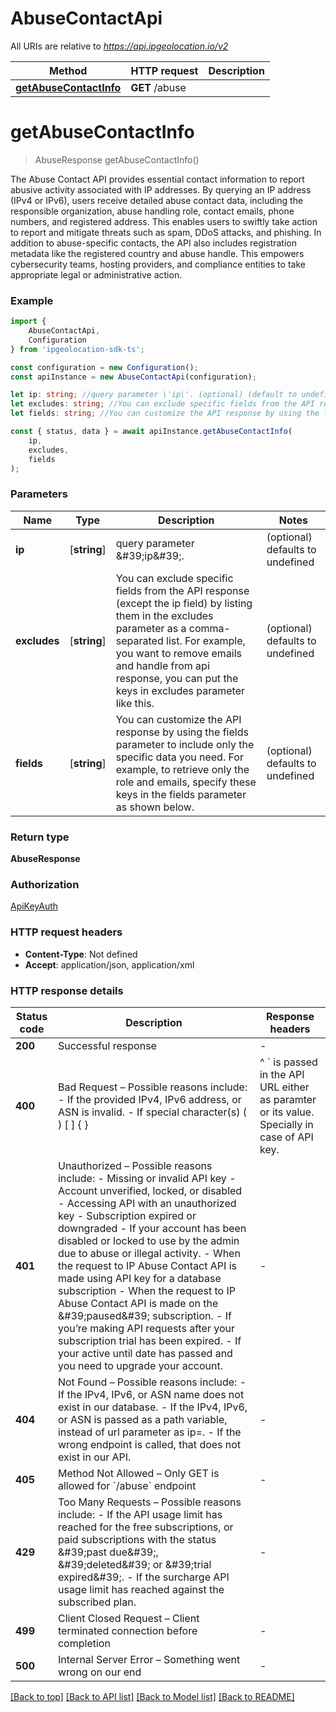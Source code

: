 # AbuseContactApi

All URIs are relative to *https://api.ipgeolocation.io/v2*

|Method | HTTP request | Description|
|------------- | ------------- | -------------|
|[**getAbuseContactInfo**](#getabusecontactinfo) | **GET** /abuse | |

# **getAbuseContactInfo**
> AbuseResponse getAbuseContactInfo()

The Abuse Contact API provides essential contact information to report abusive activity associated with IP addresses. By querying an IP address (IPv4 or IPv6), users receive detailed abuse contact data, including the responsible organization, abuse handling role, contact emails, phone numbers, and registered address. This enables users to swiftly take action to report and mitigate threats such as spam, DDoS attacks, and phishing.     In addition to abuse-specific contacts, the API also includes registration metadata like the registered country and abuse handle. This empowers cybersecurity teams, hosting providers, and compliance entities to take appropriate legal or administrative action. 

### Example

```typescript
import {
    AbuseContactApi,
    Configuration
} from 'ipgeolocation-sdk-ts';

const configuration = new Configuration();
const apiInstance = new AbuseContactApi(configuration);

let ip: string; //query parameter \'ip\'. (optional) (default to undefined)
let excludes: string; //You can exclude specific fields from the API response (except the ip field) by listing them in the excludes parameter as a comma-separated list. For example, you want to remove emails and handle from api response, you can put the keys in excludes parameter like this. (optional) (default to undefined)
let fields: string; //You can customize the API response by using the fields parameter to include only the specific data you need. For example, to retrieve only the role and emails, specify these keys in the fields parameter as shown below. (optional) (default to undefined)

const { status, data } = await apiInstance.getAbuseContactInfo(
    ip,
    excludes,
    fields
);
```

### Parameters

|Name | Type | Description  | Notes|
|------------- | ------------- | ------------- | -------------|
| **ip** | [**string**] | query parameter \&#39;ip\&#39;. | (optional) defaults to undefined|
| **excludes** | [**string**] | You can exclude specific fields from the API response (except the ip field) by listing them in the excludes parameter as a comma-separated list. For example, you want to remove emails and handle from api response, you can put the keys in excludes parameter like this. | (optional) defaults to undefined|
| **fields** | [**string**] | You can customize the API response by using the fields parameter to include only the specific data you need. For example, to retrieve only the role and emails, specify these keys in the fields parameter as shown below. | (optional) defaults to undefined|


### Return type

**AbuseResponse**

### Authorization

[ApiKeyAuth](../README.md#ApiKeyAuth)

### HTTP request headers

 - **Content-Type**: Not defined
 - **Accept**: application/json, application/xml


### HTTP response details
| Status code | Description | Response headers |
|-------------|-------------|------------------|
|**200** | Successful response |  -  |
|**400** | Bad Request – Possible reasons include:   - If the provided IPv4, IPv6 address, or ASN is invalid.    - If special character(s) ( ) [ ] { } | ^ &#x60; is passed in the API URL either as paramter or its value. Specially in case of API key.        |  -  |
|**401** | Unauthorized – Possible reasons include:   - Missing or invalid API key   - Account unverified, locked, or disabled   - Accessing API with an unauthorized key   - Subscription expired or downgraded   - If your account has been disabled or locked to use by the admin due to abuse or illegal activity.   - When the request to IP Abuse Contact API is made using API key for a database subscription   - When the request to IP Abuse Contact API is made on the \&#39;paused\&#39; subscription.   - If you’re making API requests after your subscription trial has been expired.   - If your active until date has passed and you need to upgrade your account.  |  -  |
|**404** | Not Found – Possible reasons include:   - If the IPv4, IPv6, or ASN name does not exist in our database.    - If the IPv4, IPv6, or ASN  is passed as a path variable, instead of url parameter as ip&#x3D;.      - If the wrong endpoint is called, that does not exist in our API.  |  -  |
|**405** | Method Not Allowed – Only GET is allowed for &#x60;/abuse&#x60; endpoint |  -  |
|**429** | Too Many Requests – Possible reasons include:   - If the API usage limit has reached for the free subscriptions, or paid subscriptions with the status \&#39;past due\&#39;, \&#39;deleted\&#39; or \&#39;trial expired\&#39;.    - If the surcharge API usage limit has reached against the subscribed plan.     |  -  |
|**499** | Client Closed Request – Client terminated connection before completion |  -  |
|**500** | Internal Server Error – Something went wrong on our end |  -  |

[[Back to top]](#) [[Back to API list]](../README.md#documentation-for-api-endpoints) [[Back to Model list]](../README.md#documentation-for-models) [[Back to README]](../README.md)

